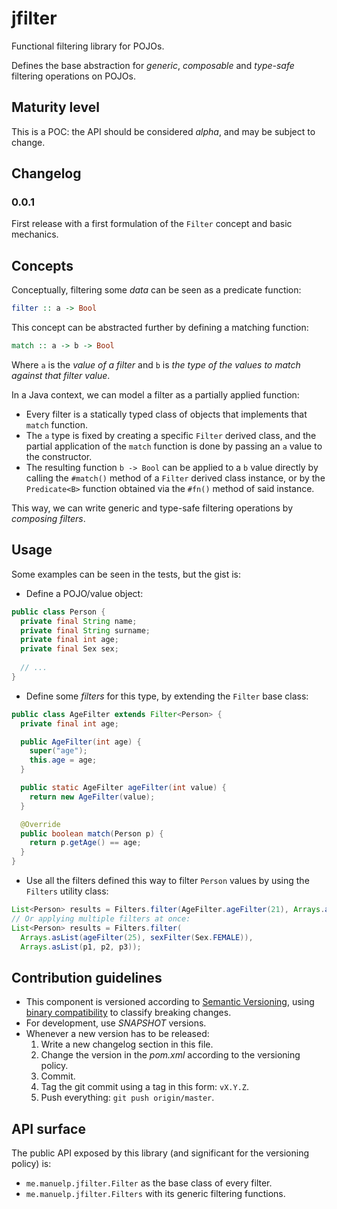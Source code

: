 # jfilter

Functional filtering library for POJOs.

Defines the base abstraction for *generic*, *composable* and *type-safe* filtering operations on POJOs.

## Maturity level

This is a POC: the API should be considered *alpha*, and may be subject to change.

## Changelog

### 0.0.1

First release with a first formulation of the `Filter` concept and basic mechanics.

## Concepts

Conceptually, filtering some *data* can be seen as a predicate function:

```haskell
filter :: a -> Bool
```

This concept can be abstracted further by defining a matching function:

```haskell
match :: a -> b -> Bool
```

Where `a` is the *value of a filter* and `b` is *the type of the values to match against that filter value*.

In a Java context, we can model a filter as a partially applied function:

* Every filter is a statically typed class of objects that implements that `match` function.
* The `a` type is fixed by creating a specific `Filter` derived class, and the partial application of the `match` 
  function is done by passing an `a` value to the constructor.
* The resulting function `b -> Bool` can be applied to a `b` value directly by calling the `#match()` method of
  a `Filter` derived class instance, or by the `Predicate<B>` function obtained via the `#fn()` method of said 
  instance.
  
This way, we can write generic and type-safe filtering operations by *composing filters*.

## Usage

Some examples can be seen in the tests, but the gist is:

* Define a POJO/value object:

```java
public class Person {
  private final String name;
  private final String surname;
  private final int age;
  private final Sex sex;
  
  // ...
}
```

* Define some *filters* for this type, by extending the `Filter` base class:

```java
public class AgeFilter extends Filter<Person> {
  private final int age;

  public AgeFilter(int age) {
    super("age");
    this.age = age;
  }

  public static AgeFilter ageFilter(int value) {
    return new AgeFilter(value);
  }

  @Override
  public boolean match(Person p) {
    return p.getAge() == age;
  }
}
```

* Use all the filters defined this way to filter `Person` values by using the `Filters` utility class:

```java
List<Person> results = Filters.filter(AgeFilter.ageFilter(21), Arrays.asList(p1, p2));
// Or applying multiple filters at once:
List<Person> results = Filters.filter(
  Arrays.asList(ageFilter(25), sexFilter(Sex.FEMALE)),
  Arrays.asList(p1, p2, p3));
```

## Contribution guidelines

* This component is versioned according to [Semantic Versioning](http://semver.org/),
  using [binary compatibility](https://wiki.eclipse.org/Evolving_Java-based_APIs_2) to classify breaking changes.
* For development, use *SNAPSHOT* versions.
* Whenever a new version has to be released:
    1. Write a new changelog section in this file.
    2. Change the version in the *pom.xml* according to the versioning policy.
    3. Commit.
    3. Tag the git commit using a tag in this form: `vX.Y.Z`.
    4. Push everything: `git push origin/master`.

## API surface

The public API exposed by this library (and significant for the versioning policy) is:

* `me.manuelp.jfilter.Filter` as the base class of every filter.
* `me.manuelp.jfilter.Filters` with its generic filtering functions.